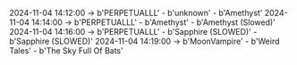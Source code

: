 2024-11-04 14:12:00 -> b'PERPETUALLL' - b'unknown' - b'Amethyst'
2024-11-04 14:14:00 -> b'PERPETUALLL' - b'Amethyst' - b'Amethyst (Slowed)'
2024-11-04 14:16:00 -> b'PERPETUALLL' - b'Sapphire (SLOWED)' - b'Sapphire (SLOWED)'
2024-11-04 14:19:00 -> b'MoonVampire' - b'Weird Tales' - b'The Sky Full Of Bats'
